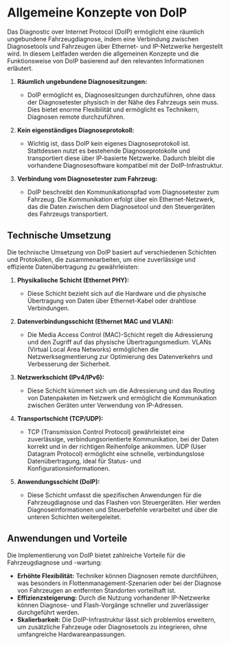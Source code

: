 # Allgemeine Konzepte von DoIP

Das Diagnostic over Internet Protocol (DoIP) ermöglicht eine räumlich ungebundene Fahrzeugdiagnose, indem eine Verbindung zwischen Diagnosetools und Fahrzeugen über Ethernet- und IP-Netzwerke hergestellt wird. In diesem Leitfaden werden die allgemeinen Konzepte und die Funktionsweise von DoIP basierend auf den relevanten Informationen erläutert.

1. **Räumlich ungebundene Diagnosesitzungen:**
   
   - DoIP ermöglicht es, Diagnosesitzungen durchzuführen, ohne dass der Diagnosetester physisch in der Nähe des Fahrzeugs sein muss. Dies bietet enorme Flexibilität und ermöglicht es Technikern, Diagnosen remote durchzuführen.

2. **Kein eigenständiges Diagnoseprotokoll:**
   
   - Wichtig ist, dass DoIP kein eigenes Diagnoseprotokoll ist. Stattdessen nutzt es bestehende Diagnoseprotokolle und transportiert diese über IP-basierte Netzwerke. Dadurch bleibt die vorhandene Diagnosesoftware kompatibel mit der DoIP-Infrastruktur.

3. **Verbindung vom Diagnosetester zum Fahrzeug:**
   
   - DoIP beschreibt den Kommunikationspfad vom Diagnosetester zum Fahrzeug. Die Kommunikation erfolgt über ein Ethernet-Netzwerk, das die Daten zwischen dem Diagnosetool und den Steuergeräten des Fahrzeugs transportiert.

## Technische Umsetzung

Die technische Umsetzung von DoIP basiert auf verschiedenen Schichten und Protokollen, die zusammenarbeiten, um eine zuverlässige und effiziente Datenübertragung zu gewährleisten:

1. **Physikalische Schicht (Ethernet PHY):**
   
   - Diese Schicht bezieht sich auf die Hardware und die physische Übertragung von Daten über Ethernet-Kabel oder drahtlose Verbindungen.

2. **Datenverbindungsschicht (Ethernet MAC und VLAN):**
   
   - Die Media Access Control (MAC)-Schicht regelt die Adressierung und den Zugriff auf das physische Übertragungsmedium. VLANs (Virtual Local Area Networks) ermöglichen die Netzwerksegmentierung zur Optimierung des Datenverkehrs und Verbesserung der Sicherheit.

3. **Netzwerkschicht (IPv4/IPv6):**
   
   - Diese Schicht kümmert sich um die Adressierung und das Routing von Datenpaketen im Netzwerk und ermöglicht die Kommunikation zwischen Geräten unter Verwendung von IP-Adressen.

4. **Transportschicht (TCP/UDP):**
   
   - TCP (Transmission Control Protocol) gewährleistet eine zuverlässige, verbindungsorientierte Kommunikation, bei der Daten korrekt und in der richtigen Reihenfolge ankommen. UDP (User Datagram Protocol) ermöglicht eine schnelle, verbindungslose Datenübertragung, ideal für Status- und Konfigurationsinformationen.

5. **Anwendungsschicht (DoIP):**
   
   - Diese Schicht umfasst die spezifischen Anwendungen für die Fahrzeugdiagnose und das Flashen von Steuergeräten. Hier werden Diagnoseinformationen und Steuerbefehle verarbeitet und über die unteren Schichten weitergeleitet.

## Anwendungen und Vorteile

Die Implementierung von DoIP bietet zahlreiche Vorteile für die Fahrzeugdiagnose und -wartung:

- **Erhöhte Flexibilität:** Techniker können Diagnosen remote durchführen, was besonders in Flottenmanagement-Szenarien oder bei der Diagnose von Fahrzeugen an entfernten Standorten vorteilhaft ist.
- **Effizienzsteigerung:** Durch die Nutzung vorhandener IP-Netzwerke können Diagnose- und Flash-Vorgänge schneller und zuverlässiger durchgeführt werden.
- **Skalierbarkeit:** Die DoIP-Infrastruktur lässt sich problemlos erweitern, um zusätzliche Fahrzeuge oder Diagnosetools zu integrieren, ohne umfangreiche Hardwareanpassungen.
